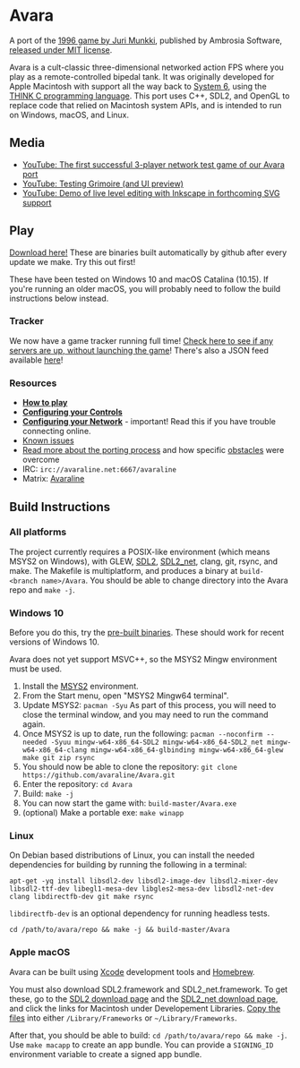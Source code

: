 
# Avara

A port of the [1996 game by Juri Munkki](https://en.wikipedia.org/wiki/Avara), published by Ambrosia Software, [released under MIT license](https://github.com/jmunkki/Avara).

Avara is a cult-classic three-dimensional networked action FPS where you play as a remote-controlled bipedal tank. It was originally developed for Apple Macintosh with support all the way back to [System 6](https://en.wikipedia.org/wiki/System_6), using the [THINK C programming language](https://en.wikipedia.org/wiki/THINK_C). This port uses C++, SDL2, and OpenGL to replace code that relied on Macintosh system APIs, and is intended to run on Windows, macOS, and Linux.

## Media
* [YouTube: The first successful 3-player network test game of our Avara port](https://www.youtube.com/watch?v=aOW6lSC0kQI)
* [YouTube: Testing Grimoire (and UI preview)](https://www.youtube.com/watch?v=OX4I18PXXOI&)
* [YouTube: Demo of live level editing with Inkscape in forthcoming SVG support](https://www.youtube.com/watch?v=ArM6k6w1ItM)

## Play
[Download here!](https://github.com/avaraline/Avara/releases/tag/0.7.0-nightly.20201230) These are binaries built automatically by github after every update we make. Try this out first! 

These have been tested on Windows 10 and macOS Catalina (10.15). If you're running an older macOS, you will probably need to follow the build instructions below instead.

### Tracker
We now have a game tracker running full time! [Check here to see if any servers are up, without launching the game](http://avara.io/)! There's also a JSON feed available [here](http://avara.io/api/v1/games/)!

### Resources 
- **[How to play](https://github.com/avaraline/Avara/wiki/How-to-Play)**
- **[Configuring your Controls](https://github.com/avaraline/Avara/wiki/Configuring-your-Controls)**
- **[Configuring your Network](https://github.com/avaraline/Avara/wiki/Configuring-your-Network)** - important! Read this if you have trouble connecting online.
- [Known issues](https://github.com/avaraline/Avara/issues?q=is%3Aissue+is%3Aopen+label%3Abug)
- [Read more about the porting process](https://github.com/avaraline/Avara/wiki/Porting-challenges) and how specific [obstacles](https://en.wikipedia.org/wiki/Macintosh_Toolbox) were overcome
- IRC: `irc://avaraline.net:6667/avaraline`
- Matrix: [Avaraline](https://matrix.to/#/!aIYRNfvpKSzEIwbtqn:vastan.net?via=vastan.net&via=matrix.org)

## Build Instructions
### All platforms
The project currently requires a POSIX-like environment (which means MSYS2 on Windows), with GLEW, [SDL2](https://www.libsdl.org/download-2.0.php), [SDL2_net](https://www.libsdl.org/projects/SDL_net/), clang, git, rsync, and make. The Makefile is multiplatform, and produces a binary at `build-<branch name>/Avara`. You should be able to change directory into the Avara repo and `make -j`.

### Windows 10
Before you do this, try the [pre-built binaries](https://github.com/avaraline/Avara/releases/tag/0.7.0-nightly.20201230). These should work for recent versions of Windows 10. 

Avara does not yet support MSVC++, so the MSYS2 Mingw environment must be used.
1. Install the [MSYS2](https://www.msys2.org/) environment. 
2. From the Start menu, open "MSYS2 Mingw64 terminal".
3. Update MSYS2: `pacman -Syu` As part of this process, you will need to close the terminal window, and you may need to run the command again.
4. Once MSYS2 is up to date, run the following: `pacman --noconfirm --needed -Syuu mingw-w64-x86_64-SDL2 mingw-w64-x86_64-SDL2_net mingw-w64-x86_64-clang mingw-w64-x86_64-glbinding mingw-w64-x86_64-glew make git zip rsync`
5. You should now be able to clone the repository: `git clone https://github.com/avaraline/Avara.git`
6. Enter the repository: `cd Avara`
7. Build: `make -j`
8. You can now start the game with: `build-master/Avara.exe`
9. (optional) Make a portable exe: `make winapp`

### Linux
On Debian based distributions of Linux, you can install the needed dependencies for building by running the following in a terminal:

`apt-get -yq install libsdl2-dev libsdl2-image-dev libsdl2-mixer-dev libsdl2-ttf-dev libegl1-mesa-dev libgles2-mesa-dev libsdl2-net-dev clang libdirectfb-dev git make rsync`

`libdirectfb-dev` is an optional dependency for running headless tests.

`cd /path/to/avara/repo && make -j && build-master/Avara`

### Apple macOS
Avara can be built using [Xcode](https://developer.apple.com/xcode/features/) development tools and [Homebrew](https://brew.sh/).

You must also download SDL2.framework and SDL2_net.framework. To get these, go to the [SDL2 download page](https://www.libsdl.org/download-2.0.php) and the [SDL2_net download page](https://www.libsdl.org/projects/SDL_net/), and click the links for Macintosh under Developement Libraries. [Copy the files](https://github.com/avaraline/Avara/blob/master/.github/workflows/avara-ci.yml#L60-L65) into either `/Library/Frameworks` or `~/Library/Frameworks`.

After that, you should be able to build: `cd /path/to/avara/repo && make -j`. Use `make macapp` to create an app bundle. You can provide a `SIGNING_ID` environment variable to create a signed app bundle.

